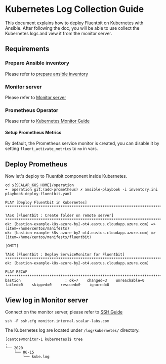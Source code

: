 # Kubernetes Log Collection Guide

This document explains how to deploy Fluentbit on Kubernetes with Ansible. After following the doc, you will be able to use collect the Kubernetes logs and view it from the monitor server.

## Requirements

### Prepare Ansible inventory

Please refer to [prepare ansible inventory](./PrepareBastionTool.md#prepare-ansible-inventory)

### Monitor server

Please refer to [Monitor server](https://github.com/scalar-labs/scalar-terraform/blob/master/examples/azure/README.md#create-monitor-resources)

### Prometheus Operator

Please refer to [Kubernetes Monitor Guide](./KubernetesMonitorGuide.md)

#### Setup Prometheus Metrics

By default, the Prometheus service monitor is created, you can disable it by setting `fluent_activate_metrics` to `no` in vars.

## Deploy Prometheus

Now let's deploy to Fluentbit component inside Kubernetes.

```console
cd ${SCALAR_K8S_HOME}/operation
➜  operation git:(add-prometheus) ✗ ansible-playbook -i inventory.ini playbook-deploy-fluentbit.yaml

PLAY [Deploy Fluentbit in Kubernetes] *************************************************************************************************************************************************************************

TASK [Fluentbit : Create folder on remote server] *************************************************************************************************************************************************************
ok: [bastion-example-k8s-azure-by2-ot4.eastus.cloudapp.azure.com] => (item=/home/centos/manifests)
ok: [bastion-example-k8s-azure-by2-ot4.eastus.cloudapp.azure.com] => (item=/home/centos/manifests/fluentbit)

[OMIT]

TASK [Fluentbit : Deploy ServiceMonitor for Fluentbit] *******************************************************************************************************************************************************
ok: [bastion-example-k8s-azure-by2-ot4.eastus.cloudapp.azure.com]

PLAY RECAP ****************************************************************************************************************************************************************************************************
bastion                    : ok=7    changed=3    unreachable=0    failed=0    skipped=0    rescued=0    ignored=0
```

## View log in Monitor server

Connect on the monitor server, please refer to [SSH Guide](https://github.com/scalar-labs/scalar-terraform/blob/master/docs/SSHGuide.md)

```console
ssh -F ssh.cfg monitor.internal.scalar-labs.com
```

The Kubernetes log are located under `/log/kubernetes/` directory.

```console
[centos@monitor-1 kubernetes]$ tree
.
└── 2020
    └── 06-15
        └── kube.log
```
